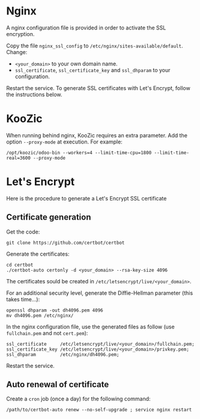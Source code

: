 
# Nginx

A nginx configuration file is provided in order to activate the SSL encryption.

Copy the file `nginx_ssl_config` to `/etc/nginx/sites-available/default`. Change:
- `<your_domain>` to your own domain name.
- `ssl_certificate`, `ssl_certificate_key` and `ssl_dhparam` to your configuration.

Restart the service. To generate SSL certificates with Let's Encrypt, follow the instructions below.

# KooZic

When running behind nginx, KooZic requires an extra parameter. Add the option `--proxy-mode` at
execution. For example:
```
/opt/koozic/odoo-bin --workers=4 --limit-time-cpu=1800 --limit-time-real=3600 --proxy-mode
```

# Let's Encrypt

Here is the procedure to generate a Let's Encrypt SSL certificate

## Certificate generation

Get the code:
```
git clone https://github.com/certbot/certbot
```
Generate the certificates:
```
cd certbot
./certbot-auto certonly -d <your_domain> --rsa-key-size 4096
```
The certificates sould be created in `/etc/letsencrypt/live/<your_domain>`.

For an additional security level, generate the Diffie-Hellman parameter (this takes time...):
```
openssl dhparam -out dh4096.pem 4096
mv dh4096.pem /etc/nginx/
```

In the nginx configuration file, use the generated files as follow (use `fullchain.pem` and not
`cert.pem`):
```
ssl_certificate     /etc/letsencrypt/live/<your_domain>/fullchain.pem;
ssl_certificate_key /etc/letsencrypt/live/<your_domain>/privkey.pem;
ssl_dhparam         /etc/nginx/dh4096.pem;
```

Restart the service.

## Auto renewal of certificate

Create a `cron` job (once a day) for the following command:
```
/path/to/certbot-auto renew --no-self-upgrade ; service nginx restart
```
